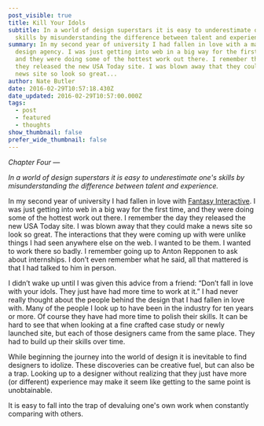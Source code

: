 ```yaml
---
post_visible: true
title: Kill Your Idols
subtitle: In a world of design superstars it is easy to underestimate one's
  skills by misunderstanding the difference between talent and experience.
summary: In my second year of university I had fallen in love with a major
  design agency. I was just getting into web in a big way for the first time,
  and they were doing some of the hottest work out there. I remember the day
  they released the new USA Today site. I was blown away that they could make a
  news site so look so great...
author: Nate Butler
date: 2016-02-29T10:57:18.430Z
date_updated: 2016-02-29T10:57:00.000Z
tags:
  - post
  - featured
  - thoughts
show_thumbnail: false
prefer_wide_thumbnail: false
---
```

*Chapter Four —*

*In a world of design superstars it is easy to underestimate one's skills by misunderstanding the difference between talent and experience.*

In my second year of university I had fallen in love with [Fantasy Interactive](http://fantasy.co/). I was just getting into web in a big way for the first time, and they were doing some of the hottest work out there. I remember the day they released the new USA Today site. I was blown away that they could make a news site so look so great. The interactions that they were coming up with were unlike things I had seen anywhere else on the web. I wanted to be them. I wanted to work there so badly. I remember going up to Anton Repponen to ask about internships. I don’t even remember what he said, all that mattered is that I had talked to him in person.

I didn’t wake up until I was given this advice from a friend: “Don’t fall in love with your idols. They just have had more time to work at it.” I had never really thought about the people behind the design that I had fallen in love with. Many of the people I look up to have been in the industry for ten years or more. Of course they have had more time to polish their skills. It can be hard to see that when looking at a fine crafted case study or newly launched site, but each of those designers came from the same place. They had to build up their skills over time.

While beginning the journey into the world of design it is inevitable to find designers to idolize. These discoveries can be creative fuel, but can also be a trap. Looking up to a designer without realizing that they just have more (or different) experience may make it seem like getting to the same point is unobtainable.

It is easy to fall into the trap of devaluing one's own work when constantly comparing with others.